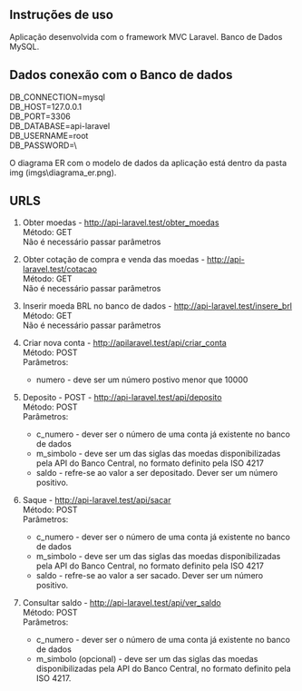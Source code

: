 
## Instruções de uso
Aplicação desenvolvida com o framework MVC Laravel. Banco de Dados MySQL.

## Dados conexão com o Banco de dados
DB_CONNECTION=mysql\
DB_HOST=127.0.0.1\
DB_PORT=3306\
DB_DATABASE=api-laravel\
DB_USERNAME=root\
DB_PASSWORD=\

O diagrama ER com o modelo de dados da aplicação está dentro da pasta img (imgs\diagrama_er.png).

## URLS

1. Obter moedas - http://api-laravel.test/obter_moedas \
    Método: GET \
    Não é necessário passar parâmetros

2. Obter cotação de compra e venda das moedas - http://api-laravel.test/cotacao \
    Método: GET \
    Não é necessário passar parâmetros


3. Inserir moeda BRL no banco de dados - http://api-laravel.test/insere_brl \
    Método: GET \
    Não é necessário passar parâmetros


4. Criar nova conta - http://apilaravel.test/api/criar_conta \
	Método: POST \
    Parâmetros:
    * numero - deve ser um número postivo menor que 10000


5. Deposito - POST - http://api-laravel.test/api/deposito \
    Método: POST \
    Parâmetros:
	* c_numero - dever ser o número de uma conta já existente no banco de dados
	* m_simbolo - deve ser um das siglas das moedas
disponibilizadas pela API do Banco Central, no formato definito pela ISO 4217
   * saldo - refre-se ao valor a ser depositado. Dever ser um número positivo.


6. Saque - http://api-laravel.test/api/sacar \
    Método: POST \
    Parâmetros:
	* c_numero - dever ser o número de uma conta já existente no banco de dados
	* m_simbolo - deve ser um das siglas das moedas
disponibilizadas pela API do Banco Central, no formato definito pela ISO 4217
   * saldo - refre-se ao valor a ser sacado. Dever ser um número positivo.


7. Consultar saldo - http://api-laravel.test/api/ver_saldo \
    Método: POST \
    Parâmetros:
	* c_numero - dever ser o número de uma conta já existente no banco de dados
	* m_simbolo (opcional) - deve ser um das siglas das moedas
disponibilizadas pela API do Banco Central, no formato definito pela ISO 4217.




